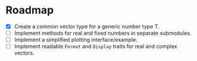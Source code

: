 # Roadmap

- [x] Create a common vector type for a generic number type T.
- [ ] Implement methods for real and fixed numbers in separate submodules.
- [ ] Implement a simplified plotting interface/example.
- [ ] Implement readable `Format` and `Display` traits for real and complex vectors.

